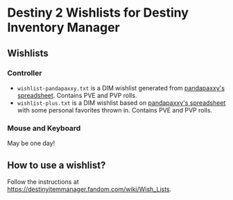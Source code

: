 # Destiny 2 Wishlists for Destiny Inventory Manager

## Wishlists

### Controller

* `wishlist-pandapaxxy.txt` is a DIM wishlist generated from [pandapaxxy's spreadsheet](https://docs.google.com/spreadsheets/d/1UlPqO4koKRcqMxl2VO4JzdgkKyY7LW07W0k91S_Yl8U/edit). Contains PVE and PVP rolls.
* `wishlist-plus.txt` is a DIM wishlist based on [pandapaxxy's spreadsheet](https://docs.google.com/spreadsheets/d/1UlPqO4koKRcqMxl2VO4JzdgkKyY7LW07W0k91S_Yl8U/edit) with some personal favorites thrown in. Contains PVE and PVP rolls.

### Mouse and Keyboard

May be one day!

## How to use a wishlist?

Follow the instructions at https://destinyitemmanager.fandom.com/wiki/Wish_Lists.
